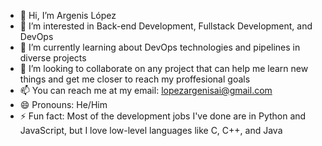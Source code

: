 - 👋 Hi, I’m Argenis López
- 👀 I’m interested in Back-end Development, Fullstack Development, and DevOps
- 🌱 I’m currently learning about DevOps technologies and pipelines in diverse projects
- 💞️ I’m looking to collaborate on any project that can help me learn new things and get me closer to reach my proffesional goals
- 📫 You can reach me at my email: lopezargenisai@gmail.com
- 😄 Pronouns: He/Him
- ⚡ Fun fact: Most of the development jobs I've done are in Python and JavaScript, but I love low-level languages like C, C++, and Java

<!---
argenisailo/argenisailo is a ✨ special ✨ repository because its `README.md` (this file) appears on your GitHub profile.
You can click the Preview link to take a look at your changes.
--->
